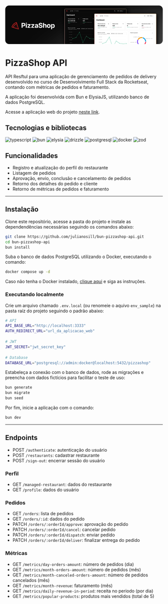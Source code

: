 ![Imagem do logotipo PizzaShop e duas telas da página inicial da aplicação](.github/cover-pizzashop.png)

# PizzaShop API

API Resftul para uma aplicação de gerenciamento de pedidos de delivery desenvolvido no curso de Desenvolvimento Full Stack da Rocketseat, contando com métricas de pedidos e faturamento.

A aplicação foi desenvolvida com Bun e ElysiaJS, utilizando banco de dados PostgreSQL.

Acesse a aplicação web do projeto [neste link](https://github.com/julianosill/ignite-pizzashop-web).

## Tecnologias e bibliotecas

![typescript](https://img.shields.io/badge/typescript-292b36?style=for-the-badge&logo=typescript)
![bun](https://img.shields.io/badge/bun-292b36?style=for-the-badge&logo=bun)
![elysia](https://img.shields.io/badge/elysia-292b36?style=for-the-badge&logo=elysia)
![drizzle](https://img.shields.io/badge/drizzle-292b36?style=for-the-badge&logo=drizzle)
![postgresql](https://img.shields.io/badge/postgresql-292b36?style=for-the-badge&logo=postgresql)
![docker](https://img.shields.io/badge/docker-292b36?style=for-the-badge&logo=docker)
![zod](https://img.shields.io/badge/zod-292b36?style=for-the-badge&logo=zod)

## Funcionalidades

- Registro e atualização do perfil do restaurante
- Listagem de pedidos
- Aprovação, envio, conclusão e cancelamento de pedidos
- Retorno dos detalhes do pedido e cliente
- Retorno de métricas de pedidos e faturamento

---

## Instalação

Clone este repositório, acesse a pasta do projeto e instale as dependendências necessárias seguindo os comandos abaixo:

```bash
git clone https://github.com/julianosill/bun-pizzashop-api.git
cd bun-pizzashop-api
bun install
```

Suba o banco de dados PostgreSQL utilizando o Docker, executando o comando:

```bash
docker compose up -d
```

Caso não tenha o Docker instalado, [clique aqui](https://www.docker.com/products/docker-desktop) e siga as instruções.

### Executando localmente

Crie um arquivo chamado `.env.local` (ou renomeie o aquivo `env_sample`) na pasta raíz do projeto seguindo o padrão abaixo:

```bash
# API
API_BASE_URL="http://localhost:3333"
AUTH_REDIRECT_URL="url_da_aplicacao_web"

# JWT
JWT_SECRET="jwt_secret_key"

# Database
DATABASE_URL="postgresql://admin:docker@localhost:5432/pizzashop"
```

Estabeleça a conexão com o banco de dados, rode as migrações e preencha com dados fictícios para facilitar o teste de uso:

```bash
bun generate
bun migrate
bun seed
```

Por fim, inicie a aplicação com o comando:

```bash
bun dev
```

---

## Endpoints

- POST `/authenticate`: autenticação do usuário
- POST `/restaurants`: cadastrar restaurante
- POST `/sign-out`: encerrar sessão do usuário

### Perfil
- GET `/managed-restaurant`: dados do restaurante
- GET `/profile`: dados do usuário

### Pedidos
- GET `/orders`: lista de pedidos
- GET `/orders/:id`: dados do pedido
- PATCH `/orders/:orderId/approve`: aprovação do pedido
- PATCH `/orders/:orderId/cancel`: cancelar pedido
- PATCH `/orders/:orderId/dispatch`: enviar pedido
- PATCH `/orders/:orderId/deliver`: finalizar entrega do pedido

### Métricas
- GET `/metrics/day-orders-amount`: número de pedidos (dia)
- GET `/metrics/month-orders-amount`: número de pedidos (mês)
- GET `/metrics/month-canceled-orders-amount`: número de pedidos cancelados (mês)
- GET `/metrics/month-revenue`: faturamento (mês)
- GET `/metrics/daily-revenue-in-period`: receita no periodo (por dia)
- GET `/metrics/popular-products`: produtos mais vendidos (total de 5)
